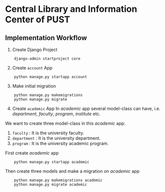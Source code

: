 # Central Library and Information Center of PUST

## Implementation Workflow

1. Create Django Project

```
    django-admin startproject core
```

2. Create `account` App

```
    python manage.py startapp account
```

3. Make initial migration

```
    python manage.py makemigrations
    python manage.py migrate
```

4. Create `academic` App
   In _academic_ app several model-class can have, i.e. _department_, _faculty_, _program_, _institute_ etc.

We want to create three model-class in this _academic_ app:

1. `faculty` : It is the university faculty.
2. `department` : It is the university department.
3. `program` : It is the university academic program.

First create _academic_ app

```
    python manage.py startapp academic
```

Then create three models and make a migration on _academic_ app

```
    python manage.py makemigrations academic
    python manage.py migrate academic
```

